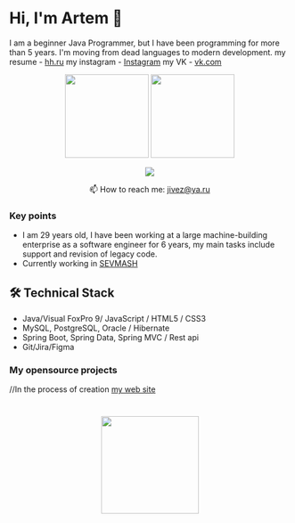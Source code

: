 # Hi, I'm Artem 👋
I am a beginner Java Programmer, but I have been programming for more than 5 years. I'm moving from dead languages to modern development.
my resume - <a href='http:\\hh.holyzlo.ru'>hh.ru</a>
my instagram - <a href='http:\inst.holyzlo.ru'>Instagram</a>
my VK - <a href='http:\vk.holyzlo.ru'>vk.com</a>
<p align='center'>
   <a href="https://github-readme-stats.vercel.app/api?username=HolyZlo&show_icons=true&count_private=true"><img
           height=150
           src="https://github-readme-stats.vercel.app/api?username=HolyZlo&show_icons=true&count_private=true"/></a>
   <a href="https://github.com/HolyZlo/github-readme-stats"><img height=150
                                                                  src="https://github-readme-stats.vercel.app/api/top-langs/?username=HolyZlo&layout=compact"/></a>
</p>

<p align='center'>
     <a href="https://t.me/holy_zlo">
       <img src="https://img.shields.io/badge/Telegram-2CA5E0?style=for-the-badge&logo=telegram&logoColor=white"/>
   </a>
<p align='center'>
   📫 How to reach me: <a href='mailto:jivez@ya.ru'>jivez@ya.ru</a>
</p>


### Key points
*   I am 29 years old, I have been working at a large machine-building enterprise as a software engineer for 6 years, my main tasks include support and revision of legacy code.
*   Currently working in [SEVMASH](https://www.facebook.com/sevmash.ru/)

## 🛠 Technical Stack
*   Java/Visual FoxPro 9/ JavaScript / HTML5 / CSS3
*   MySQL, PostgreSQL, Oracle / Hibernate
*   Spring Boot, Spring Data, Spring MVC / Rest api
*   Git/Jira/Figma

### My opensource projects
//In the process of creation
<a href = "http:\\holyzlo.ru">
my web site
</a>

<div align="center" style="margin: 40px 0">
   <a href="https://github.com/HolyZlo/github-profile-views-counter">
       <img width="175px" src="https://komarev.com/ghpvc/?username=HolyZlo&color=DE002D">
   </a>
</div>
